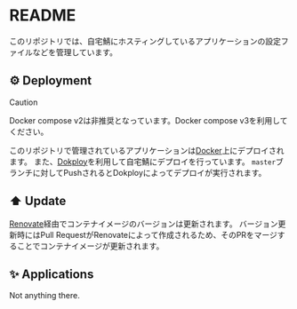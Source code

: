 # README

このリポジトリでは、自宅鯖にホスティングしているアプリケーションの設定ファイルなどを管理しています。

## ⚙️ Deployment

> [!CAUTION]
> Docker compose v2は非推奨となっています。Docker compose v3を利用してください。

このリポジトリで管理されているアプリケーションは[Docker](https://docs.docker.com/)上にデプロイされます。
また、[Dokploy](https://dokploy.com/)を利用して自宅鯖にデプロイを行っています。
`master`ブランチに対してPushされるとDokployによってデプロイが実行されます。

## ⬆️ Update

[Renovate](https://www.mend.io/renovate/)経由でコンテナイメージのバージョンは更新されます。
バージョン更新時にはPull RequestがRenovateによって作成されるため、そのPRをマージすることでコンテナイメージが更新されます。

## ✨️ Applications

Not anything there.
